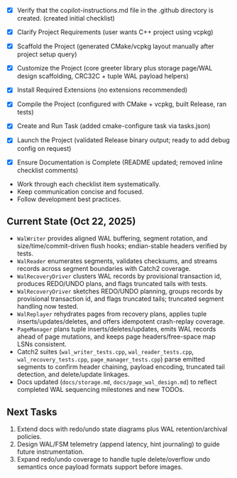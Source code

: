  - [x] Verify that the copilot-instructions.md file in the .github directory is created. (created initial checklist)

 - [x] Clarify Project Requirements (user wants C++ project using vcpkg)

 - [x] Scaffold the Project (generated CMake/vcpkg layout manually after project setup query)

 - [x] Customize the Project (core greeter library plus storage page/WAL design scaffolding, CRC32C + tuple WAL payload helpers)

 - [x] Install Required Extensions (no extensions recommended)

 - [x] Compile the Project (configured with CMake + vcpkg, built Release, ran tests)

 - [x] Create and Run Task (added cmake-configure task via tasks.json)

 - [x] Launch the Project (validated Release binary output; ready to add debug config on request)

- [x] Ensure Documentation is Complete (README updated; removed inline checklist comments)
- Work through each checklist item systematically.
- Keep communication concise and focused.
- Follow development best practices.

## Current State (Oct 22, 2025)
- `WalWriter` provides aligned WAL buffering, segment rotation, and size/time/commit-driven flush hooks; endian-stable headers verified by tests.
- `WalReader` enumerates segments, validates checksums, and streams records across segment boundaries with Catch2 coverage.
- `WalRecoveryDriver` clusters WAL records by provisional transaction id, produces REDO/UNDO plans, and flags truncated tails with tests.
- `WalRecoveryDriver` sketches REDO/UNDO planning, groups records by provisional transaction id, and flags truncated tails; truncated segment handling now tested.
- `WalReplayer` rehydrates pages from recovery plans, applies tuple inserts/updates/deletes, and offers idempotent crash-replay coverage.
- `PageManager` plans tuple inserts/deletes/updates, emits WAL records ahead of page mutations, and keeps page headers/free-space map LSNs consistent.
- Catch2 suites (`wal_writer_tests.cpp`, `wal_reader_tests.cpp`, `wal_recovery_tests.cpp`, `page_manager_tests.cpp`) parse emitted segments to confirm header chaining, payload encoding, truncated tail detection, and delete/update linkages.
- Docs updated (`docs/storage.md`, `docs/page_wal_design.md`) to reflect completed WAL sequencing milestones and new TODOs.

## Next Tasks
1. Extend docs with redo/undo state diagrams plus WAL retention/archival policies.
2. Design WAL/FSM telemetry (append latency, hint journaling) to guide future instrumentation.
3. Expand redo/undo coverage to handle tuple delete/overflow undo semantics once payload formats support before images.
